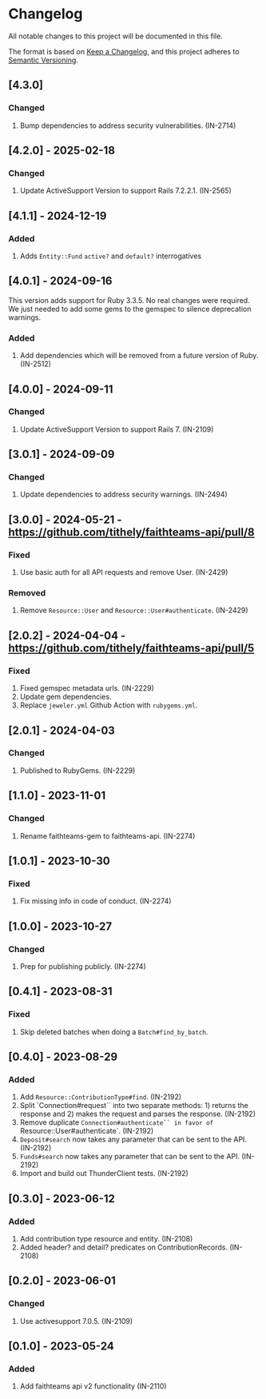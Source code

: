 <!-- markdownlint-disable MD024 -->

# Changelog

All notable changes to this project will be documented in this file.

The format is based on [Keep a Changelog](https://keepachangelog.com/en/1.0.0/),
and this project adheres to [Semantic Versioning](https://semver.org/spec/v2.0.0.html).

## [4.3.0]

### Changed

1. Bump dependencies to address security vulnerabilities. (IN-2714)

## [4.2.0] - 2025-02-18

### Changed

1. Update ActiveSupport Version to support Rails 7.2.2.1. (IN-2565)

## [4.1.1] - 2024-12-19

### Added

1. Adds `Entity::Fund` `active?` and `default?` interrogatives

## [4.0.1] - 2024-09-16

This version adds support for Ruby 3.3.5. No real changes were required. We just needed to add some gems to the gemspec
to silence deprecation warnings.

### Added

1. Add dependencies which will be removed from a future version of Ruby. (IN-2512)

## [4.0.0] - 2024-09-11

### Changed

1. Update ActiveSupport Version to support Rails 7. (IN-2109)

## [3.0.1] - 2024-09-09

### Changed

1. Update dependencies to address security warnings. (IN-2494)

## [3.0.0] - 2024-05-21 - https://github.com/tithely/faithteams-api/pull/8

### Fixed

1. Use basic auth for all API requests and remove User. (IN-2429)

### Removed

1. Remove `Resource::User` and `Resource::User#authenticate`. (IN-2429)

## [2.0.2] - 2024-04-04 - https://github.com/tithely/faithteams-api/pull/5

### Fixed

1. Fixed gemspec metadata urls. (IN-2229)
1. Update gem dependencies.
1. Replace `jeweler.yml` Github Action with `rubygems.yml`.

## [2.0.1] - 2024-04-03

### Changed

1. Published to RubyGems. (IN-2229)

## [1.1.0] - 2023-11-01

### Changed

1. Rename faithteams-gem to faithteams-api. (IN-2274)

## [1.0.1] - 2023-10-30

### Fixed

1. Fix missing info in code of conduct. (IN-2274)

## [1.0.0] - 2023-10-27

### Changed

1. Prep for publishing publicly. (IN-2274)

## [0.4.1] - 2023-08-31

### Fixed

1. Skip deleted batches when doing a `Batch#find_by_batch`.

## [0.4.0] - 2023-08-29

### Added

1. Add `Resource::ContributionType#find`. (IN-2192)
1. Split `Connection#request`` into two separate methods: 1) returns the response and 2) makes the request and parses the response. (IN-2192)
1. Remove duplicate `Connection#authenticate`` in favor of `Resource::User#authenticate`. (IN-2192)
1. `Deposit#search` now takes any parameter that can be sent to the API. (IN-2192)
1. `Funds#search` now takes any parameter that can be sent to the API. (IN-2192)
1. Import and build out ThunderClient tests. (IN-2192)

## [0.3.0] - 2023-06-12

### Added

1. Add contribution type resource and entity. (IN-2108)
1. Added header? and detail? predicates on ContributionRecords. (IN-2108)

## [0.2.0] - 2023-06-01

### Changed

1. Use activesupport 7.0.5. (IN-2109)

## [0.1.0] - 2023-05-24

### Added

1. Add faithteams api v2 functionality (IN-2110)

<!-- markdownlint-enable MD024 -->
